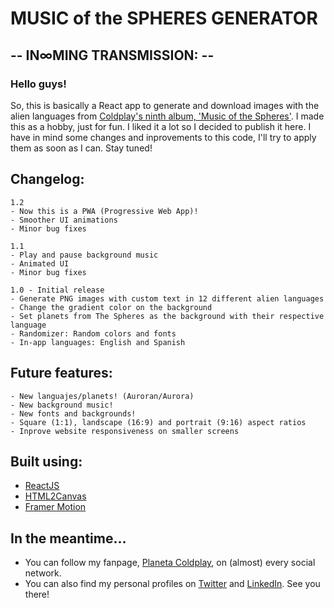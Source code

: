 # MUSIC of the SPHERES GENERATOR

## -- IN∞MING TRANSMISSION: --

### Hello guys!

So, this is basically a React app to generate and download images with the alien languages from [Coldplay's ninth album, 'Music of the Spheres'](https://www.coldplay.com/). I made this as a hobby, just for fun. I liked it a lot so I decided to publish it here. I have in mind some changes and inprovements to this code, I'll try to apply them as soon as I can. Stay tuned!

## Changelog:
```
1.2
- Now this is a PWA (Progressive Web App)!
- Smoother UI animations
- Minor bug fixes

1.1
- Play and pause background music
- Animated UI
- Minor bug fixes

1.0 - Initial release
- Generate PNG images with custom text in 12 different alien languages
- Change the gradient color on the background
- Set planets from The Spheres as the background with their respective language
- Randomizer: Random colors and fonts
- In-app languages: English and Spanish
```

## Future features:
```
- New languajes/planets! (Auroran/Aurora)
- New background music!
- New fonts and backgrounds!
- Square (1:1), landscape (16:9) and portrait (9:16) aspect ratios
- Inprove website responsiveness on smaller screens
```

## Built using:
- [ReactJS](https://reactjs.org/)
- [HTML2Canvas](https://github.com/niklasvh/html2canvas)
- [Framer Motion](https://github.com/framer/motion)

## In the meantime...
- You can follow my fanpage, [Planeta Coldplay](https://linktr.ee/planetacoldplay), on (almost) every social network.
- You can also find my personal profiles on [Twitter](https://twitter.com/eromanox) and [LinkedIn](https://www.linkedin.com/in/emanuelromano/). See you there!